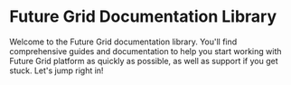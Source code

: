 # Future Grid Documentation Library

Welcome to the Future Grid documentation library. You'll find comprehensive guides and documentation to help you start working with Future Grid platform as quickly as possible, as well as support if you get stuck. Let's jump right in!


